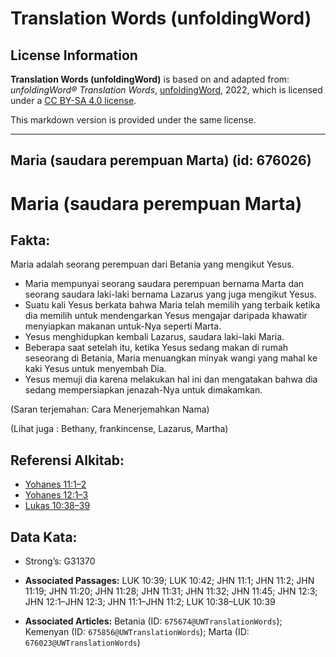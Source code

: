 # Translation Words (unfoldingWord)

## License Information

**Translation Words (unfoldingWord)** is based on and adapted from: _unfoldingWord® Translation Words_, [unfoldingWord](https://unfoldingword.org/utw), 2022, which is licensed under a [CC BY-SA 4.0 license](https://creativecommons.org/licenses/by-sa/4.0/legalcode.en).

This markdown version is provided under the same license.



--------------------------------

## Maria (saudara perempuan Marta) (id: 676026)

Maria (saudara perempuan Marta)
===============================

Fakta:
------

Maria adalah seorang perempuan dari Betania yang mengikut Yesus.

* Maria mempunyai seorang saudara perempuan bernama Marta dan seorang saudara laki\-laki bernama Lazarus yang juga mengikut Yesus.
* Suatu kali Yesus berkata bahwa Maria telah memilih yang terbaik ketika dia memilih untuk mendengarkan Yesus mengajar daripada khawatir menyiapkan makanan untuk\-Nya seperti Marta.
* Yesus menghidupkan kembali Lazarus, saudara laki\-laki Maria.
* Beberapa saat setelah itu, ketika Yesus sedang makan di rumah seseorang di Betania, Maria menuangkan minyak wangi yang mahal ke kaki Yesus untuk menyembah Dia.
* Yesus memuji dia karena melakukan hal ini dan mengatakan bahwa dia sedang mempersiapkan jenazah\-Nya untuk dimakamkan.

(Saran terjemahan: Cara Menerjemahkan Nama)

(Lihat juga : Bethany, frankincense, Lazarus, Martha)

Referensi Alkitab:
------------------

* [Yohanes 11:1–2](https://ref.ly/John11:1-John11:2)
* [Yohanes 12:1–3](https://ref.ly/John12:1-John12:3)
* [Lukas 10:38–39](https://ref.ly/Luke10:38-Luke10:39)

Data Kata:
----------

* Strong’s: G31370

* **Associated Passages:** LUK 10:39; LUK 10:42; JHN 11:1; JHN 11:2; JHN 11:19; JHN 11:20; JHN 11:28; JHN 11:31; JHN 11:32; JHN 11:45; JHN 12:3; JHN 12:1–JHN 12:3; JHN 11:1–JHN 11:2; LUK 10:38–LUK 10:39
* **Associated Articles:** Betania (ID: `675674@UWTranslationWords`); Kemenyan (ID: `675856@UWTranslationWords`); Marta (ID: `676023@UWTranslationWords`)


